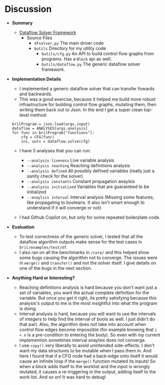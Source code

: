 # Discussion

* __Summary__
  * [Dataflow Solver Framework](https://github.com/matth2k/cs6120-exercises/blob/main/l4/)
    * Source Files
      * `dfsolver.py` The main driver code
      * `butils` Directory for my utility code
        * `butils/cfg.py` An API to build control flow graphs from programs. Has a `Block` api as well.
        * `butils/dataflow.py` The generic dataflow solver framework.
* __Implementation Details__
  * I implemented a generic dataflow solver that can transfer fowards and backwards.
  * This was a good exercise, because it helped me build more robust infrastructure for building control flow graphs, mutating them, then writing them back out to Json. In the end I get a super clean top-level method:
  ```
  brilProgram = json.load(args.input)
  dataflow = ANALYSES[args.analysis]
  for func in brilProgram["functions"]:
      cfg = CFG(func)
      ins, outs = dataflow.solve(cfg)
  ```
  * I have 5 analyses that you can run:
    * `--analysis liveness` Live variable analysis
    * `--analysis reaching` Reaching definitions analysis
    * `--analysis defined` All possibly defined variables (really just a sanity check for the solver)
    * `--analysis constants` Constant propagation anaylsis
    * `--analysis initialized` Variables that are guaranteed to be initialized
    * `--anaylsis interval` Interval analysis (Missing some features, like propagating to booleans. It also isn't smart enough to understand if it will converge or not)

  * I had Github Copilot on, but only for some repeated boilerplate code.

* __Evaluation__
  * To test correctness of the generic solver, I tested that all the dataflow algorithm outputs make sense for the test cases in `bril/examples/test/df`.
  * I also ran on all the benchmarks in `/core/` and this helped show some bugs causing the algorithm not to converge. The issues were in `merge()` and `transfer()` and not the solver itself. I give details on one of the bugs in the next section.

* __Anything Hard or Interesting?__
  * Reaching definitions analysis is hard because you don't want just a set of variables, you want the actual complete definition for the variable. But once you get it right, its pretty satisfying because this analysis's output to me is the most insightful into what the program is doing.
  * Interval analysis is hard, because you will want to use the intervals of integers to help find the interval of bools as well. I just didn't do that part. Also, the algorithm does not take into account when control flow edges become impossible (for example knowing that `i < n` is a pre-condition to entering the body). So even with my current implemention sometimes interval anaylsis does not converge.
  * I use `copy()` very liberally to avoid unintended side-effects. I don't want my data structures to be mutable when I pass them in. And here I found that if a CFG node had a back-edge onto itself it would cause an infinite loop if the `merge()` function mutated its inputs! So when a block adds itself to the worklist and the input is wrongly mutated, it causes a re-triggering in the output, adding itself to the work list. And so on! It was hard to debug!
